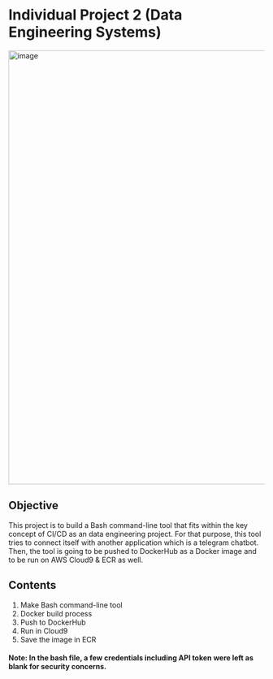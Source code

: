 # Individual Project 2 (Data Engineering Systems)

<img width="855" alt="image" src="https://user-images.githubusercontent.com/112578065/193360969-e376ebfa-fb50-481a-a18e-6d7c38964ca3.png">

## Objective
This project is to build a Bash command-line tool that fits within the key concept of CI/CD as an data engineering project. For that purpose, this tool tries to connect itself with another application which is a telegram chatbot. Then, the tool is going to be pushed to DockerHub as a Docker image and to be run on AWS Cloud9 & ECR as well.

## Contents
1. Make Bash command-line tool
2. Docker build process
3. Push to DockerHub
4. Run in Cloud9
5. Save the image in ECR

#### Note: In the bash file, a few credentials including API token were left as blank for security concerns.